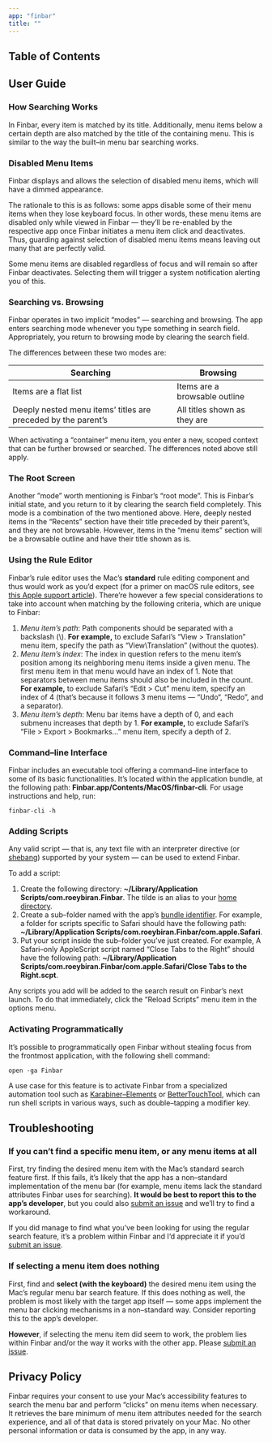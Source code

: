 ```yaml
---
app: "finbar"
title: ""
---
```


## Table of Contents

## User Guide

### How Searching Works

In Finbar, every item is matched by its title. Additionally, menu items below a certain depth are also matched by the title of the containing menu. This is similar to the way the built–in menu bar searching works.

### Disabled Menu Items

Finbar displays and allows the selection of disabled menu items, which will have a dimmed appearance.

The rationale to this is as follows: some apps disable some of their menu items when they lose keyboard focus. In other words, these menu items are disabled only while viewed in Finbar — they’ll be re-enabled by the respective app once Finbar initiates a menu item click and deactivates. Thus, guarding against selection of disabled menu items means leaving out many that are perfectly valid.

Some menu items are disabled regardless of focus and will remain so after Finbar deactivates. Selecting them will trigger a system notification alerting you of this.

### Searching vs. Browsing

Finbar operates in two implicit “modes” — searching and browsing. The app enters searching mode whenever you type something in search field. Appropriately, you return to browsing mode by clearing the search field.

The differences between these two modes are:

| Searching | Browsing |
| --------- | ------- |
| Items are a flat list | Items are a browsable outline |
| Deeply nested menu items’ titles are preceded by the parent’s | All titles shown as they are |

When activating a “container” menu item, you enter a new, scoped context that can be further browsed or searched. The differences noted above still apply.

### The Root Screen

Another ”mode” worth mentioning is Finbar’s “root mode”. This is Finbar’s initial state, and you return to it by clearing the search field completely. This mode is a combination of the two mentioned above. Here, deeply nested items in the “Recents” section have their title preceded by their parent’s, and they are not browsable. However, items in the “menu items” section will be a browsable outline and have their title shown as is.

### Using the Rule Editor

Finbar’s rule editor uses the Mac’s **standard** rule editing component and thus would work as you’d expect (for a primer on macOS rule editors, see [this Apple support article](https://support.apple.com/en-gb/guide/mac-help/mh15155/mac)). There’re however a few special considerations to take into account when matching by the following criteria, which are unique to Finbar:

1. _Menu item’s path_: Path components should be separated with a backslash (\\). **For example,** to exclude Safari’s “View > Translation” menu item, specify the path as “View\Translation” (without the quotes).
2. _Menu item’s index_: The index in question refers to the menu item’s position among its neighboring menu items inside a given menu. The first menu item in that menu would have an index of 1. Note that separators between menu items should also be included in the count. **For example,** to exclude Safari’s “Edit > Cut” menu item, specify an index of 4 (that’s because it follows 3 menu items — “Undo“, “Redo”, and a separator).
3. _Menu item’s depth_: Menu bar items have a depth of 0, and each submenu increases that depth by 1. **For example,** to exclude Safari’s “File > Export > Bookmarks…” menu item, specify a depth of 2.

### Command–line Interface

Finbar includes an executable tool offering a command–line interface to some of its basic functionalities. It’s located within the application bundle, at the following path: **Finbar.app/Contents/MacOS/finbar-cli**. For usage instructions and help, run:

```shell
finbar-cli -h
```

### Adding Scripts

Any valid script — that is, any text file with an interpreter directive (or [shebang](<https://en.wikipedia.org/wiki/Shebang_(Unix)>)) supported by your system — can be used to extend Finbar.

To add a script:

1. Create the following directory: **~/Library/Application Scripts/com.roeybiran.Finbar**. The tilde is an alias to your [home directory](https://en.wikipedia.org/wiki/Home_directory).
2. Create a sub–folder named with the app’s [bundle identifier](https://cocoacasts.com/what-are-app-ids-and-bundle-identifiers/). For example, a folder for scripts specific to Safari should have the following path: **~/Library/Application Scripts/com.roeybiran.Finbar/com.apple.Safari**.
3. Put your script inside the sub–folder you’ve just created. For example, A Safari–only AppleScript script named “Close Tabs to the Right” should have the following path: **~/Library/Application Scripts/com.roeybiran.Finbar/com.apple.Safari/Close Tabs to the Right.scpt**.

Any scripts you add will be added to the search result on Finbar’s next launch. To do that immediately, click the “Reload Scripts” menu item in the options menu.

### Activating Programmatically

It’s possible to programmatically open Finbar without stealing focus from the frontmost application, with the following shell command:

```shell
open -ga Finbar
```

A use case for this feature is to activate Finbar from a specialized automation tool such as [Karabiner–Elements](https://github.com/pqrs-org/Karabiner-Elements) or [BetterTouchTool](https://folivora.ai/), which can run shell scripts in various ways, such as double–tapping a modifier key.

## Troubleshooting

### If you can’t find a specific menu item, or any menu items at all

First, try finding the desired menu item with the Mac’s standard search feature first. If this fails, it’s likely that the app has a non–standard implementation of the menu bar (for example, menu items lack the standard attributes Finbar uses for searching). **It would be best to report this to the app’s developer**, but you could also [submit an issue](https://github.com/roeybiran/finbar-issues/issues) and we’ll try to find a workaround.

If you did manage to find what you’ve been looking for using the regular search feature, it’s a problem within Finbar and I‘d appreciate it if you’d [submit an issue](https://github.com/roeybiran/finbar-issues/issues).

### If selecting a menu item does nothing

First, find and **select (with the keyboard)** the desired menu item using the Mac’s regular menu bar search feature. If this does nothing as well, the problem is most likely with the target app itself — some apps implement the menu bar clicking mechanisms in a non–standard way. Consider reporting this to the app’s developer.

**However**, if selecting the menu item did seem to work, the problem lies within Finbar and/or the way it works with the other app. Please [submit an issue](https://github.com/roeybiran/finbar-issues/issues).

## Privacy Policy

Finbar requires your consent to use your Mac’s accessibility features to search the menu bar and perform “clicks” on menu items when necessary. It retrieves the bare minimum of menu item attributes needed for the search experience, and all of that data is stored privately on your Mac. No other personal information or data is consumed by the app, in any way.
